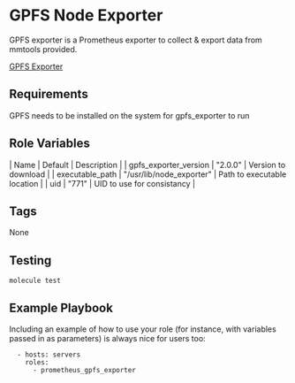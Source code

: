 GPFS Node Exporter
=========
GPFS exporter is a Prometheus exporter to collect & export data from mmtools provided.

[GPFS Exporter](https://github.com/treydock/gpfs_exporter)

Requirements
------------

GPFS needs to be installed on the system for gpfs_exporter to run

Role Variables
--------------

| Name                  | Default                  | Description                                    |
| gpfs_exporter_version | "2.0.0"                  | Version to download                            |
| executable_path       | "/usr/lib/node_exporter" | Path to executable location                    |
| uid                   | "771"                    | UID to use for consistancy                     |

Tags
--------------

None

Testing
--------------

`molecule test`

Example Playbook
----------------

Including an example of how to use your role (for instance, with variables passed in as parameters) is always nice for users too:

      - hosts: servers
        roles:
          - prometheus_gpfs_exporter
